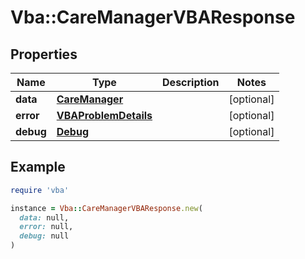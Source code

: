# Vba::CareManagerVBAResponse

## Properties

| Name | Type | Description | Notes |
| ---- | ---- | ----------- | ----- |
| **data** | [**CareManager**](CareManager.md) |  | [optional] |
| **error** | [**VBAProblemDetails**](VBAProblemDetails.md) |  | [optional] |
| **debug** | [**Debug**](Debug.md) |  | [optional] |

## Example

```ruby
require 'vba'

instance = Vba::CareManagerVBAResponse.new(
  data: null,
  error: null,
  debug: null
)
```

